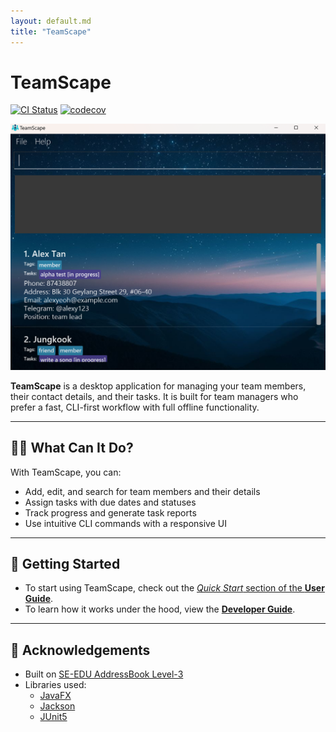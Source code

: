 ```yaml
---
layout: default.md
title: "TeamScape"
---
```


# TeamScape

[![CI Status](https://github.com/AY2425S2-CS2103-F09-4/tp/workflows/Java%20CI/badge.svg)](https://github.com/AY2425S2-CS2103-F09-4/tp/actions)
[![codecov](https://codecov.io/gh/AY2425S2-CS2103-F09-4/tp/branch/master/graph/badge.svg)](https://codecov.io/gh/AY2425S2-CS2103-F09-4/tp)

![Ui](images/Ui.png)

**TeamScape** is a desktop application for managing your team members, their contact details, and their tasks. 
It is built for team managers who prefer a fast, CLI-first workflow with full offline functionality.

---

## 👨‍💼 What Can It Do?

With TeamScape, you can:

- Add, edit, and search for team members and their details
- Assign tasks with due dates and statuses
- Track progress and generate task reports
- Use intuitive CLI commands with a responsive UI

---

## 🚀 Getting Started

* To start using TeamScape, check out the [_Quick Start_ section of the **User Guide**](UserGuide.html#quick-start).
* To learn how it works under the hood, view the [**Developer Guide**](DeveloperGuide.html).

---

## 🤝 Acknowledgements

* Built on [SE-EDU AddressBook Level-3](https://github.com/se-edu/addressbook-level3)
* Libraries used:
    - [JavaFX](https://openjfx.io/)
    - [Jackson](https://github.com/FasterXML/jackson)
    - [JUnit5](https://github.com/junit-team/junit5)
